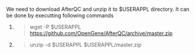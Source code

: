 We need to download AfterQC and unzip it to $USERAPPL directory. It can be done by executting following commands  
   1. > wget -P $USERAPPL https://github.com/OpenGene/AfterQC/archive/master.zip
   2. > unzip -d $USERAPPL $USERAPPL/master.zip
